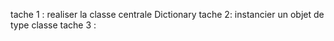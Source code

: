 tache 1 : realiser la classe centrale Dictionary
tache 2: instancier un objet de type classe
tache 3 : 